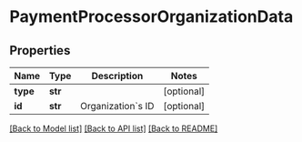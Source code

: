 # PaymentProcessorOrganizationData

## Properties
Name | Type | Description | Notes
------------ | ------------- | ------------- | -------------
**type** | **str** |  | [optional] 
**id** | **str** | Organization&#x60;s ID | [optional] 

[[Back to Model list]](../README.md#documentation-for-models) [[Back to API list]](../README.md#documentation-for-api-endpoints) [[Back to README]](../README.md)


